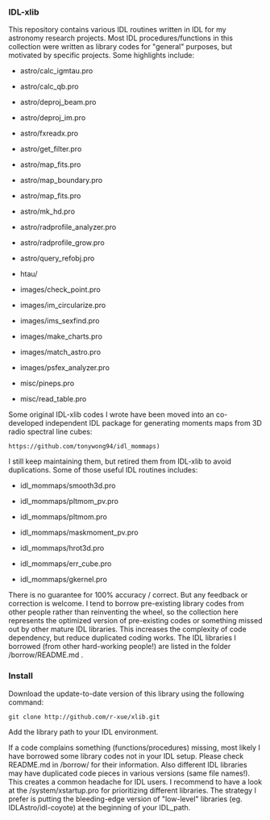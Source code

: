 ### IDL-xlib

This repository contains various IDL routines written in IDL for my astronomy research projects. Most IDL procedures/functions in this collection were written as library codes for "general" purposes, but motivated by specific projects. Some highlights include:

* astro/calc_igmtau.pro

* astro/calc_qb.pro

* astro/deproj_beam.pro

* astro/deproj_im.pro

* astro/fxreadx.pro

* astro/get_filter.pro

* astro/map_fits.pro

* astro/map_boundary.pro

* astro/map_fits.pro

* astro/mk_hd.pro

* astro/radprofile_analyzer.pro

* astro/radprofile_grow.pro

* astro/query_refobj.pro

* htau/

* images/check_point.pro

* images/im_circularize.pro

* images/ims_sexfind.pro

* images/make_charts.pro

* images/match_astro.pro

* images/psfex_analyzer.pro

* misc/pineps.pro

* misc/read_table.pro


Some original IDL-xlib codes I wrote have been moved into an co-developed independent IDL package for generating moments maps from 3D radio spectral line cubes:

    https://github.com/tonywong94/idl_mommaps)

I still keep maintaining them, but retired them from IDL-xlib to avoid duplications. Some of those useful IDL routines includes:

* idl_mommaps/smooth3d.pro

* idl_mommaps/pltmom_pv.pro

* idl_mommaps/pltmom.pro

* idl_mommaps/maskmoment_pv.pro

* idl_mommaps/hrot3d.pro

* idl_mommaps/err_cube.pro

* idl_mommaps/gkernel.pro


There is no guarantee for 100% accuracy / correct. But any feedback or correction is welcome. I tend to borrow pre-existing library codes from other people rather than reinventing the wheel, so the collection here represents the optimized version of pre-existing codes or something missed out by other mature IDL libraries. This increases the complexity of code dependency, but reduce duplicated coding works. The IDL libraries I borrowed (from other hard-working people!) are listed in the folder /borrow/README.md .


### Install


Download the update-to-date version of this library using the following command:

    git clone http://github.com/r-xue/xlib.git

Add the library path to your IDL environment.

If a code complains something (functions/procedures) missing, most likely I have borrowed some library codes not in your IDL setup. Please check README.md in /borrow/ for their information. Also different IDL libraries may have duplicated code pieces in various versions (same file names!). This creates a common headache for IDL users. I recommend to have a look at the /system/xstartup.pro for prioritizing different libraries. The strategy I prefer is putting the bleeding-edge version of "low-level" libraries (eg. IDLAstro/idl-coyote) at the beginning of your IDL_path.
